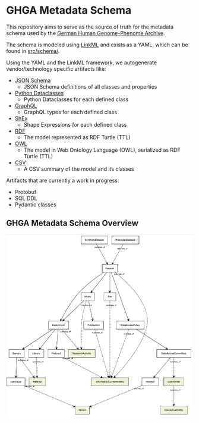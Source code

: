 # GHGA Metadata Schema

This repository aims to serve as the source of truth for the metadata schema used by
the [German Human Genome-Phenome Archive](https://ghga.dkfz.de/).

The schema is modeled using [LinkML](https://github.com/linkml/linkml/) and exists
as a YAML, which can be found in [src/schema/](src/schema/ghga.yaml).

Using the YAML and the LinkML framework, we autogenerate vendor/technology specific
artifacts like:

- [JSON Schema](jsonschema/ghga.schema.json)
   - JSON Schema definitions of all classes and properties
- [Python Dataclasses](python/ghga.py)
   - Python Dataclasses for each defined class
- [GraphQL](graphql/ghga.graphql)
   - GraphQL types for each defined class
- [ShEx](shex/ghga.shex)
   - Shape Expressions for each defined class
- [RDF](rdf/ghga.ttl)
   - The model represented as RDF Turtle (TTL)
- [OWL](owl/ghga.owl.ttl)
   - The model in Web Ontology Language (OWL), serialized as RDF Turtle (TTL)
- [CSV](csv/ghga.csv)
  - A CSV summary of the model and its classes


Artifacts that are currently a work in progress:
- Protobuf
- SQL DDL
- Pydantic classes


## GHGA Metadata Schema Overview

![GHGA Metadata Schema](ghga-overview.png "GHGA Metadata Schema")

